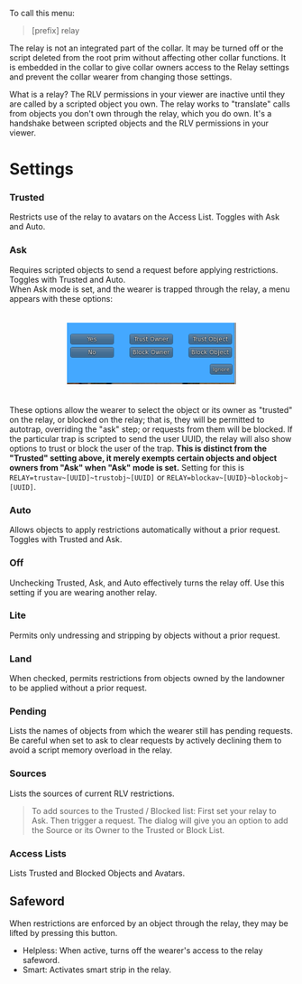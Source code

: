 

To call this menu:
>[prefix] relay

The relay is not an integrated part of the collar.  It may be turned off or the script deleted from the root prim without affecting other collar functions.  It is embedded in the collar to give collar owners access to the Relay settings and prevent the collar wearer from changing those settings.

What is a relay?  The RLV permissions in your viewer are inactive until they are called by a scripted object you own.  The relay works to "translate" calls from objects you don't own through the relay, which you do own.  It's a handshake between scripted objects and the RLV permissions in your viewer.  

# Settings

### Trusted  
Restricts use of the relay to avatars on the Access List.  Toggles with Ask and Auto.  
### Ask 
Requires scripted objects to send a request before applying restrictions.  Toggles with Trusted and Auto.  
When Ask mode is set, and the wearer is trapped through the relay, a menu appears with these options:  

<div style="width: 100%; text-align: center;">
<img src="/static/relayask.png" width="300" style="margin: 20px auto;" />
</div>

These options allow the wearer to select the object or its owner as "trusted" on the relay, or blocked on the relay; that is, they will be permitted to autotrap, overriding the "ask" step; or requests from them will be blocked. If the particular trap is scripted to send the user UUID, the relay will also show options to trust or block the user of the trap.  **This is distinct from the "Trusted" setting above, it merely exempts certain objects and object owners from "Ask" when "Ask" mode is set.** Setting for this is `RELAY=trustav~[UUID]~trustobj~[UUID]` or `RELAY=blockav~[UUID}~blockobj~[UUID]`.

### Auto  
Allows objects to apply restrictions automatically without a prior request.  Toggles with Trusted and Ask.
### Off  
Unchecking Trusted, Ask, and Auto effectively turns the relay off.  Use this setting if you are wearing another relay.  
### Lite  
Permits only undressing and stripping by objects without a prior request.
### Land
When checked, permits restrictions from objects owned by the landowner to be applied without a prior request.  
### Pending  
Lists the names of objects from which the wearer still has pending requests.  Be careful when set to ask to clear requests by actively declining them to avoid a script memory overload in the relay.
### Sources
Lists the sources of current RLV restrictions.  
>To add sources to the Trusted / Blocked list:  First set your relay to Ask.  Then trigger a request.  The dialog will give you an option to add the Source or its Owner to the Trusted or Block List.

### Access Lists 
Lists Trusted and Blocked Objects and Avatars.

## Safeword  
When restrictions are enforced by an object through the relay, they may be lifted by pressing this button.  
* Helpless:  When active, turns off the wearer's access to the relay safeword.
* Smart: Activates smart strip in the relay.  
